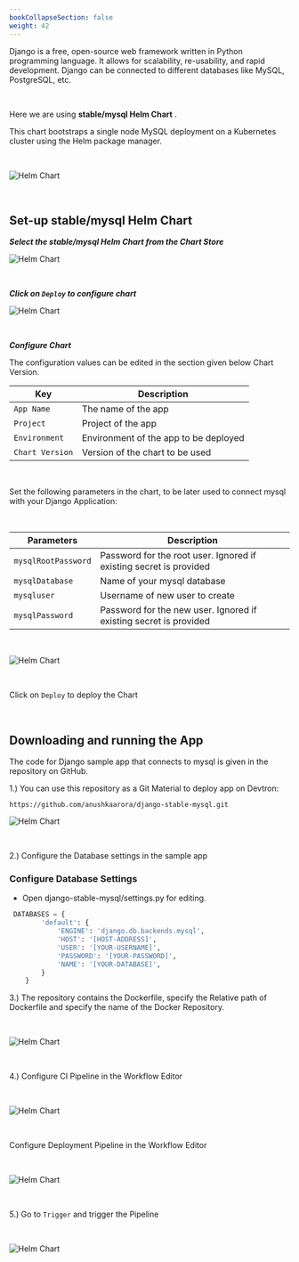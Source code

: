 ```yaml
---
bookCollapseSection: false
weight: 42
---
```


Django is a free, open-source web framework written in Python programming language. It allows for scalability, re-usability, and rapid development. Django can be connected to different databases like MySQL, PostgreSQL, etc.


<br />

Here we are using **stable/mysql Helm Chart** .

This chart bootstraps a single node MySQL deployment on a Kubernetes cluster using the Helm package manager.

<br />

![Helm Chart](../mysql.jpg "Deploying Chart")

<br />


## Set-up stable/mysql Helm Chart 


***Select the stable/mysql Helm Chart from the Chart Store*** 

![Helm Chart](../chart21.jpg "Deploying Chart")

<br />

***Click on `Deploy` to configure chart***

![Helm Chart](../chart3.jpg "Deploying Chart")


<br />

***Configure Chart***

The configuration values can be edited in the section given below Chart Version.

Key | Description
----|----
`App Name` | The name of the app
`Project` | Project of the app
`Environment` |Environment of the app to be deployed
`Chart Version` | Version of the chart to be used


<br />


Set the following parameters in the chart, to be later used to connect mysql with your Django Application:

<br />

Parameters     | Description
---------------|-------------
`mysqlRootPassword` | Password for the root user. Ignored if existing secret is provided
`mysqlDatabase` | Name of your mysql database
`mysqluser`     | Username of new user to create
`mysqlPassword` | Password for the new user. Ignored if existing secret is provided


<br />

![Helm Chart](../chart4o.jpg "Deploying Chart")

<br />

Click on `Deploy` to deploy the Chart 

<br />


## Downloading and running the App

The code for Django sample app that connects to mysql is given in the repository on GitHub.

1.) You can use this repository as a Git Material to deploy app on Devtron:

`https://github.com/anushkaarora/django-stable-mysql.git`

![Helm Chart](../git.jpg "Deploying Chart")

<br />

2.) Configure the Database settings in the sample app

###  Configure Database Settings

* Open django-stable-mysql/settings.py for editing.

```python
 DATABASES = {
        'default': {
            'ENGINE': 'django.db.backends.mysql',
            'HOST': '[HOST-ADDRESS]',
            'USER': '[YOUR-USERNAME]',
            'PASSWORD': '[YOUR-PASSWORD]',
            'NAME': '[YOUR-DATABASE]',
        }
    }


```


3.) The repository contains the Dockerfile, specify the Relative path of Dockerfile and specify the name of the Docker Repository.


<br />

![Helm Chart](../docker.jpg "Deploying Chart")


<br />

4.) Configure CI Pipeline in the Workflow Editor

<br />

![Helm Chart](../cipipe.jpg "Deploying Chart")


<br />

Configure Deployment Pipeline in the Workflow Editor

<br />

![Helm Chart](../cdpip.jpg "Deploying Chart")

<br />


5.) Go to `Trigger` and trigger the Pipeline 

<br/>

![Helm Chart](../succ.jpg "Deploying Chart")









